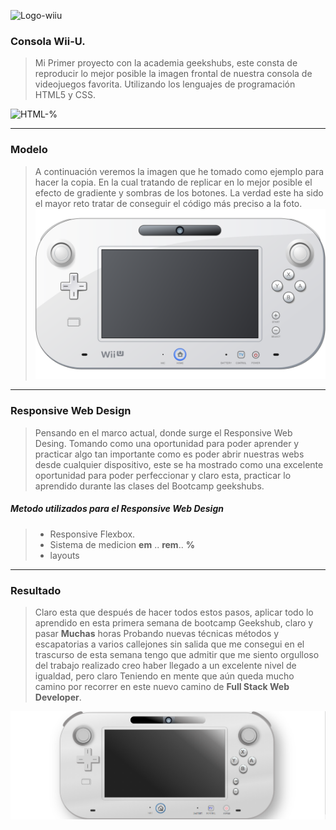 
![Logo-wiiu](http://vignette1.wikia.nocookie.net/fantendo/images/e/e6/Wii_u.png/revision/latest?cb=20110813111917)

### Consola Wii-U.
> Mi Primer proyecto con la academia geekshubs, este consta de reproducir  lo mejor posible la imagen frontal de nuestra consola de videojuegos favorita. Utilizando los lenguajes de programación HTML5 y CSS.

![HTML-%](https://img1.freepng.es/20180503/ygq/kisspng-web-development-html-css3-the-ohana-code-logo-2cpaper-projection-shaded_1660937-html-dropdown-js-5aebd562e66d85.8124523515254050269438.jpg)
***

### Modelo 
>A continuación veremos la imagen que he tomado como ejemplo para hacer la copia. En la cual tratando de replicar en lo mejor posible el efecto de gradiente y sombras de los botones. La verdad este ha sido el mayor reto tratar de conseguir el código más preciso a la foto.
![ejemplo](https://raw.githubusercontent.com/CarlosRQuinteroM/Proyecto-1VideoConsola/master/img/1200px-Wii_U_controller_illustration.svg.png)
***
### Responsive Web Design
>Pensando en el marco actual, donde surge el Responsive Web Desing. Tomando como una oportunidad para poder aprender y practicar algo tan importante como es poder abrir nuestras webs desde cualquier dispositivo, este se ha mostrado como una excelente oportunidad para poder perfeccionar y claro esta, practicar lo aprendido durante las clases del Bootcamp geekshubs.


#####  Metodo utilizados para el Responsive Web Design
> * Responsive Flexbox.
> * Sistema de medicion **em** .. **rem**.. **%**
> * layouts
***
### Resultado
> Claro esta que después de hacer todos estos pasos, aplicar todo lo aprendido en esta primera semana de bootcamp Geekshub, claro y pasar **Muchas** horas Probando nuevas técnicas métodos y escapatorias a varios callejones sin salida que me consegui en el trascurso de esta semana tengo que admitir que me siento orgulloso del trabajo realizado creo haber llegado a un excelente nivel de igualdad, pero claro Teniendo en mente que aún queda mucho camino por recorrer en este nuevo camino de **Full Stack Web Developer**.

![Resultado](https://raw.githubusercontent.com/CarlosRQuinteroM/Proyecto-1VideoConsola/master/img/Resultado.png)